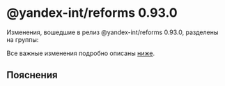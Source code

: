 # @yandex-int/reforms 0.93.0

<!-- ЧЕЛОВЕЧЕСКОЕ ВСТУПЛЕНИЕ -->

Изменения, вошедшие в релиз @yandex-int/reforms 0.93.0, разделены на группы:

Все важные изменения подробно описаны [ниже](#Пояснения).

## Пояснения

